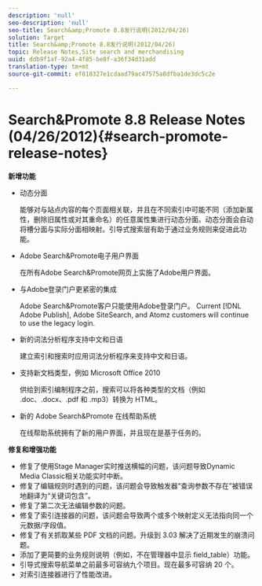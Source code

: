 ```yaml
---
description: 'null'
seo-description: 'null'
seo-title: Search&amp;Promote 8.8发行说明(2012/04/26)
solution: Target
title: Search&amp;Promote 8.8发行说明(2012/04/26)
topic: Release Notes,Site search and merchandising
uuid: ddb9f1af-92a4-4f85-be8f-a36f34d31add
translation-type: tm+mt
source-git-commit: ef818327e1cdaad79ac47575a8dfba1de3dc5c2e

---
```



# Search&amp;Promote 8.8 Release Notes (04/26/2012){#search-promote-release-notes}

**新增功能**

* 动态分面

   能够对与站点内容的每个页面相关联，并且在不同索引中可能不同（添加新属性，删除旧属性或对其重命名）的任意属性集进行动态分面。动态分面会自动将槽分面与实际分面相映射。引导式搜索层有助于通过业务规则来促进此功能。
* Adobe Search&amp;Promote电子用户界面

   在所有Adobe Search&amp;Promote网页上实施了Adobe用户界面。
* 与Adobe登录门户更紧密的集成

   Adobe Search&amp;Promote客户只能使用Adobe登录门户。 Current [!DNL Adobe Publish], Adobe SiteSearch, and Atomz customers will continue to use the legacy login.
* 新的词法分析程序支持中文和日语

   建立索引和搜索时应用词法分析程序来支持中文和日语。
* 支持新文档类型，例如 Microsoft Office 2010

   供给到索引编制程序之前，搜索可以将各种类型的文档（例如 .doc、.docx、.pdf 和 .mp3）转换为 HTML。
* 新的 Adobe Search&amp;Promote 在线帮助系统

   在线帮助系统拥有了新的用户界面，并且现在是基于任务的。

**修复和增强功能**

* 修复了使用Stage Manager实时推送横幅的问题，该问题导致Dynamic Media Classic相关功能实时中断。
* 修复了编辑规则时遇到的问题，该问题会导致触发器“查询参数不存在”被错误地翻译为“关键词包含”。
* 修复了第二次无法编辑参数的问题。
* 修复了索引连接器的问题，该问题会导致两个或多个映射定义无法指向同一个元数据/字段值。
* 修复了有关抓取某些 PDF 文档的问题。升级到 3.03 解决了近期发生的崩溃问题。
* 添加了更简要的业务规则说明（例如，不在管理器中显示 field_table）功能。
* 引导式搜索导航菜单之前最多可容纳九个项目。现在最多可容纳 20 个。
* 对索引连接器进行了性能改进。

